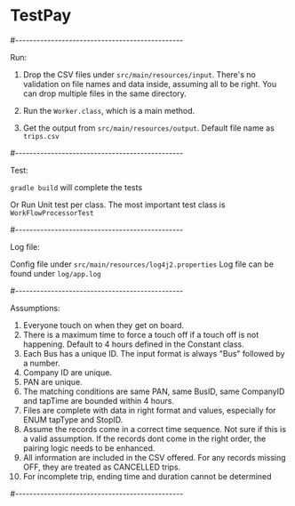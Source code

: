 # TestPay
#-----------------------------------------------

Run:

1. Drop the CSV files under `src/main/resources/input`. 
   There's no validation on file names and data inside, assuming all to be right.
   You can drop multiple files in the same directory.
   
2. Run the `Worker.class`, which is a main method.

3. Get the output from `src/main/resources/output`.
   Default file name as `trips.csv`

#-----------------------------------------------

Test:

`gradle build` will complete the tests

Or Run Unit test per class. The most important test class is `WorkFlowProcessorTest`


#-----------------------------------------------

Log file:

Config file under `src/main/resources/log4j2.properties`
Log file can be found under `log/app.log`

#-----------------------------------------------

Assumptions:

1. Everyone touch on when they get on board.
2. There is a maximum time to force a touch off if a touch off is not happening. 
   Default to 4 hours defined in the Constant class.
3. Each Bus has a unique ID. The input format is always "Bus" followed by a number.
4. Company ID are unique.
5. PAN are unique.
6. The matching conditions are same PAN, same BusID, same CompanyID and tapTime are bounded within 4 hours.
7. Files are complete with data in right format and values, especially for ENUM tapType and StopID.
8. Assume the records come in a correct time sequence. Not sure if this is a valid assumption. If the records dont come 
   in the right order, the pairing logic needs to be enhanced.
9. All information are included in the CSV offered. For any records missing OFF, they are treated as CANCELLED trips.
10. For incomplete trip, ending time and duration cannot be determined

#-----------------------------------------------

